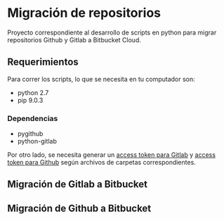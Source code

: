 # Migración de repositorios
Proyecto correspondiente al desarrollo de scripts en python para migrar repositorios Github y Gitlab a Bitbucket Cloud.
## Requerimientos
Para correr los scripts, lo que se necesita en tu computador son:
* python 2.7
* pip 9.0.3
### Dependencias
* pygithub
* python-gitlab

Por otro lado, se necesita generar un [access token para Gitlab](https://docs.gitlab.com/ee/user/profile/personal_access_tokens.html) y [access token para Github](https://help.github.com/articles/creating-a-personal-access-token-for-the-command-line/) según archivos de carpetas correspondientes.

## Migración de Gitlab a Bitbucket
## Migración de Github a Bitbucket